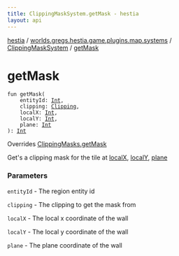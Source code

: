 ```yaml
---
title: ClippingMaskSystem.getMask - hestia
layout: api
---
```


<div class='api-docs-breadcrumbs'><a href="../../index.html">hestia</a> / <a href="../index.html">worlds.gregs.hestia.game.plugins.map.systems</a> / <a href="index.html">ClippingMaskSystem</a> / <a href="./get-mask.html">getMask</a></div>

# getMask

<div class="signature"><code><span class="keyword">fun </span><span class="identifier">getMask</span><span class="symbol">(</span><br/>&nbsp;&nbsp;&nbsp;&nbsp;<span class="parameterName" id="worlds.gregs.hestia.game.plugins.map.systems.ClippingMaskSystem$getMask(kotlin.Int, worlds.gregs.hestia.game.api.map.Clipping, kotlin.Int, kotlin.Int, kotlin.Int)/entityId">entityId</span><span class="symbol">:</span>&nbsp;<a href="https://kotlinlang.org/api/latest/jvm/stdlib/kotlin/-int/index.html"><span class="identifier">Int</span></a><span class="symbol">, </span><br/>&nbsp;&nbsp;&nbsp;&nbsp;<span class="parameterName" id="worlds.gregs.hestia.game.plugins.map.systems.ClippingMaskSystem$getMask(kotlin.Int, worlds.gregs.hestia.game.api.map.Clipping, kotlin.Int, kotlin.Int, kotlin.Int)/clipping">clipping</span><span class="symbol">:</span>&nbsp;<a href="../../worlds.gregs.hestia.game.api.map/-clipping/index.html"><span class="identifier">Clipping</span></a><span class="symbol">, </span><br/>&nbsp;&nbsp;&nbsp;&nbsp;<span class="parameterName" id="worlds.gregs.hestia.game.plugins.map.systems.ClippingMaskSystem$getMask(kotlin.Int, worlds.gregs.hestia.game.api.map.Clipping, kotlin.Int, kotlin.Int, kotlin.Int)/localX">localX</span><span class="symbol">:</span>&nbsp;<a href="https://kotlinlang.org/api/latest/jvm/stdlib/kotlin/-int/index.html"><span class="identifier">Int</span></a><span class="symbol">, </span><br/>&nbsp;&nbsp;&nbsp;&nbsp;<span class="parameterName" id="worlds.gregs.hestia.game.plugins.map.systems.ClippingMaskSystem$getMask(kotlin.Int, worlds.gregs.hestia.game.api.map.Clipping, kotlin.Int, kotlin.Int, kotlin.Int)/localY">localY</span><span class="symbol">:</span>&nbsp;<a href="https://kotlinlang.org/api/latest/jvm/stdlib/kotlin/-int/index.html"><span class="identifier">Int</span></a><span class="symbol">, </span><br/>&nbsp;&nbsp;&nbsp;&nbsp;<span class="parameterName" id="worlds.gregs.hestia.game.plugins.map.systems.ClippingMaskSystem$getMask(kotlin.Int, worlds.gregs.hestia.game.api.map.Clipping, kotlin.Int, kotlin.Int, kotlin.Int)/plane">plane</span><span class="symbol">:</span>&nbsp;<a href="https://kotlinlang.org/api/latest/jvm/stdlib/kotlin/-int/index.html"><span class="identifier">Int</span></a><br/><span class="symbol">)</span><span class="symbol">: </span><a href="https://kotlinlang.org/api/latest/jvm/stdlib/kotlin/-int/index.html"><span class="identifier">Int</span></a></code></div>

Overrides <a href="../../worlds.gregs.hestia.game.api.map/-clipping-masks/get-mask.html">ClippingMasks.getMask</a>

Get's a clipping mask for the tile at <a href="../../worlds.gregs.hestia.game.api.map/-clipping-masks/get-mask.html#worlds.gregs.hestia.game.api.map.ClippingMasks$getMask(kotlin.Int, worlds.gregs.hestia.game.api.map.Clipping, kotlin.Int, kotlin.Int, kotlin.Int)/localX">localX</a>, <a href="../../worlds.gregs.hestia.game.api.map/-clipping-masks/get-mask.html#worlds.gregs.hestia.game.api.map.ClippingMasks$getMask(kotlin.Int, worlds.gregs.hestia.game.api.map.Clipping, kotlin.Int, kotlin.Int, kotlin.Int)/localY">localY</a>, <a href="../../worlds.gregs.hestia.game.api.map/-clipping-masks/get-mask.html#worlds.gregs.hestia.game.api.map.ClippingMasks$getMask(kotlin.Int, worlds.gregs.hestia.game.api.map.Clipping, kotlin.Int, kotlin.Int, kotlin.Int)/plane">plane</a>

### Parameters

<code>entityId</code> - The region entity id

<code>clipping</code> - The clipping to get the mask from

<code>localX</code> - The local x coordinate of the wall

<code>localY</code> - The local y coordinate of the wall

<code>plane</code> - The plane coordinate of the wall